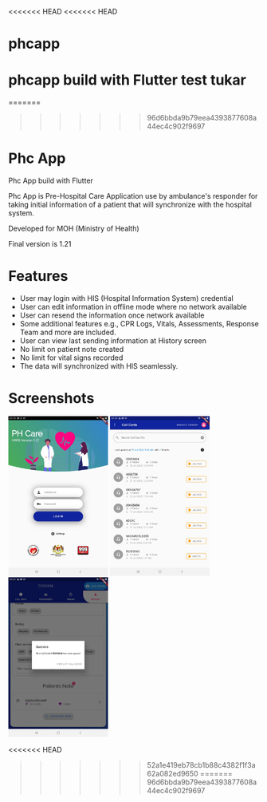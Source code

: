 <<<<<<< HEAD
<<<<<<< HEAD
# phcapp
phcapp build with Flutter test tukar
=======
=======
>>>>>>> 96d6bbda9b79eea4393877608a44ec4c902f9697
# Phc App
Phc App build with Flutter

Phc App is Pre-Hospital Care Application use by ambulance's responder for taking initial information of a patient
that will synchronize with the hospital system.

Developed for MOH (Ministry of Health)

Final version is 1.21

# Features

  - User may login with HIS (Hospital Information System) credential
  - User can edit information in offline mode where no network available
  - User can resend the information once network available
  - Some additional features e.g., CPR Logs, Vitals, Assessments, Response Team and more are included.
  - User can view last sending information at History screen
  - No limit on patient note created
  - No limit for vital signs recorded
  - The data will synchronized with HIS seamlessly.

# Screenshots

<img src='github-img/screenshotv1_21/Screenshot_20200729-093907.jpg' width="200"> <img src='github-img/screenshotv1_21/Screenshot_20200729-093929.jpg' width="200"> <img src='github-img/screenshotv1_21/Screenshot_20200729-094116.jpg' width="200">

<<<<<<< HEAD
>>>>>>> 52a1e419eb78cb1b88c4382f1f3a62a082ed9650
=======
>>>>>>> 96d6bbda9b79eea4393877608a44ec4c902f9697
